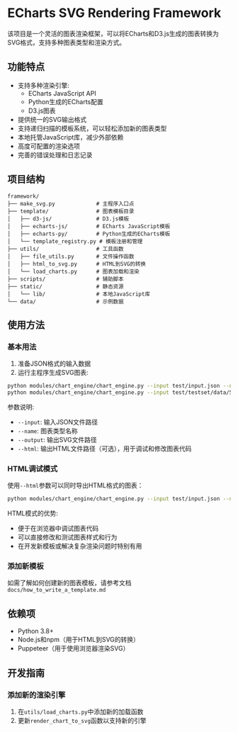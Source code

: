 # ECharts SVG Rendering Framework

该项目是一个灵活的图表渲染框架，可以将ECharts和D3.js生成的图表转换为SVG格式，支持多种图表类型和渲染方式。

## 功能特点

- 支持多种渲染引擎:
  - ECharts JavaScript API
  - Python生成的ECharts配置
  - D3.js图表
- 提供统一的SVG输出格式
- 支持递归扫描的模板系统，可以轻松添加新的图表类型
- 本地托管JavaScript库，减少外部依赖
- 高度可配置的渲染选项
- 完善的错误处理和日志记录

## 项目结构

```
framework/
├── make_svg.py             # 主程序入口点
├── template/               # 图表模板目录
│   ├── d3-js/              # D3.js模板
│   ├── echarts-js/         # ECharts JavaScript模板
│   ├── echarts-py/         # Python生成的ECharts模板
│   └── template_registry.py # 模板注册和管理
├── utils/                  # 工具函数
│   ├── file_utils.py       # 文件操作函数
│   ├── html_to_svg.py      # HTML到SVG的转换
│   └── load_charts.py      # 图表加载和渲染
├── scripts/                # 辅助脚本
├── static/                 # 静态资源
│   └── lib/                # 本地JavaScript库
└── data/                   # 示例数据
```

## 使用方法

### 基本用法

1. 准备JSON格式的输入数据
2. 运行主程序生成SVG图表:

```bash
python modules/chart_engine/chart_engine.py --input test/input.json --name donut_chart_01 --output tmp.svg
python modules/chart_engine/chart_engine.py --input test/testset/data/55.json --name donut_chart_01 --output tmp.svg
```

参数说明:
- `--input`: 输入JSON文件路径
- `--name`: 图表类型名称
- `--output`: 输出SVG文件路径
- `--html`: 输出HTML文件路径（可选），用于调试和修改图表代码

### HTML调试模式

使用`--html`参数可以同时导出HTML格式的图表：

```bash
python modules/chart_engine/chart_engine.py --input test/input.json --name donut_chart_01 --html debug.html
```

HTML模式的优势:
- 便于在浏览器中调试图表代码
- 可以直接修改和测试图表样式和行为
- 在开发新模板或解决复杂渲染问题时特别有用

### 添加新模板

如需了解如何创建新的图表模板，请参考文档 `docs/how_to_write_a_template.md`

## 依赖项

- Python 3.8+
- Node.js和npm（用于HTML到SVG的转换）
- Puppeteer（用于使用浏览器渲染SVG）

## 开发指南


### 添加新的渲染引擎

1. 在`utils/load_charts.py`中添加新的加载函数
2. 更新`render_chart_to_svg`函数以支持新的引擎 